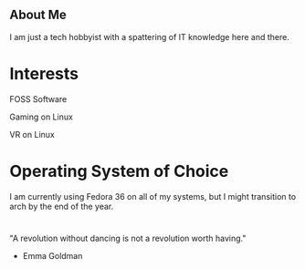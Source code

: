 ## About Me 

I am just a tech hobbyist with a spattering of IT knowledge here and there.

# Interests

FOSS Software

Gaming on Linux

VR on Linux

# Operating System of Choice
I am currently using Fedora 36 on all of my systems, but I might transition to arch by the end of the year. 


#
"A revolution without dancing is not a revolution worth having."
- Emma Goldman
